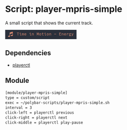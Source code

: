 # Script: player-mpris-simple

A small script that shows the current track.

![player-mpris-simple](screenshots/1.png)


## Dependencies

* [playerctl](https://github.com/acrisci/playerctl)


## Module

```
[module/player-mpris-simple]
type = custom/script
exec = ~/polybar-scripts/player-mpris-simple.sh
interval = 3
click-left = playerctl previous
click-right = playerctl next
click-middle = playerctl play-pause
```
